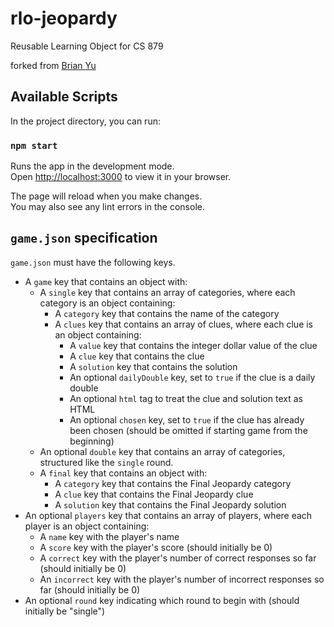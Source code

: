 # rlo-jeopardy

Reusable Learning Object for CS 879

forked from [Brian Yu](https://github.com/brianyu28/jeopardy)

## Available Scripts

In the project directory, you can run:

### `npm start`

Runs the app in the development mode.\
Open [http://localhost:3000](http://localhost:3000) to view it in your browser.

The page will reload when you make changes.\
You may also see any lint errors in the console.

## `game.json` specification

`game.json` must have the following keys.

- A `game` key that contains an object with:
  - A `single` key that contains an array of categories, where each category is an object containing:
    - A `category` key that contains the name of the category
    - A `clues` key that contains an array of clues, where each clue is an object containing:
      - A `value` key that contains the integer dollar value of the clue
      - A `clue` key that contains the clue
      - A `solution` key that contains the solution
      - An optional `dailyDouble` key, set to `true` if the clue is a daily double
      - An optional `html` tag to treat the clue and solution text as HTML
      - An optional `chosen` key, set to `true` if the clue has already been chosen (should be omitted if starting game from the beginning)
  - An optional `double` key that contains an array of categories, structured like the `single` round.
  - A `final` key that contains an object with:
    - A `category` key that contains the Final Jeopardy category
    - A `clue` key that contains the Final Jeopardy clue
    - A `solution` key that contains the Final Jeopardy solution
- An optional `players` key that contains an array of players, where each player is an object containing:
  - A `name` key with the player's name
  - A `score` key with the player's score (should initially be 0)
  - A `correct` key with the player's number of correct responses so far (should initially be 0)
  - An `incorrect` key with the player's number of incorrect responses so far (should initially be 0)
- An optional `round` key indicating which round to begin with (should initially be "single")